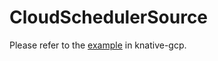 # CloudSchedulerSource

Please refer to the [example](https://github.com/google/knative-gcp/blob/master/docs/examples/cloudschedulersource/README.md) in knative-gcp.
